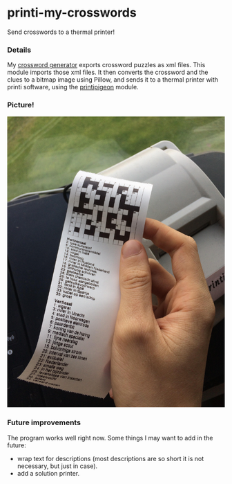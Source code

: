 # printi-my-crosswords
Send crosswords to a thermal printer!

### Details
My [crossword generator](https://github.com/lukavdplas/crossword-maker) exports crossword puzzles as xml files. This module imports those xml files. It then converts the crossword and the clues to a bitmap image using Pillow, and sends it to a thermal printer with printi software, using the [printipigeon](https://github.com/fonsp/printi-pigeon) module.

### Picture!
![a picture of my hand holding a receipt with a dutch crossword printed on it](docs/example.jpg)

### Future improvements
The program works well right now. Some things I may want to add in the future:
* wrap text for descriptions (most descriptions are so short it is not necessary, but just in case).
* add a solution printer.
